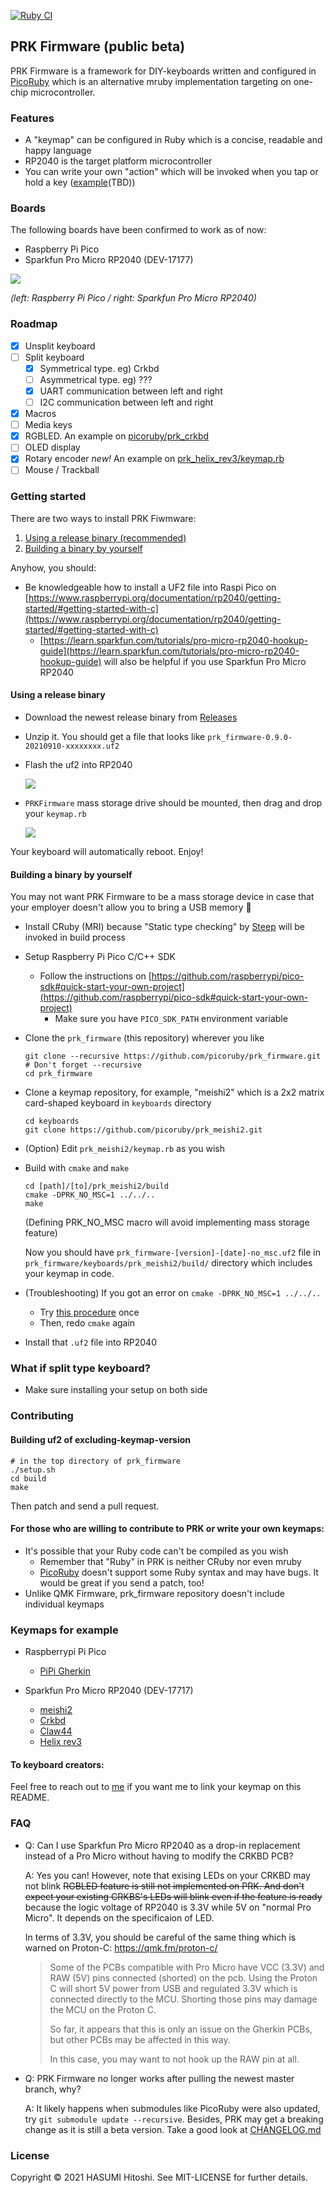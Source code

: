 [![Ruby CI](https://github.com/picoruby/prk_firmware/actions/workflows/ruby.yml/badge.svg)](https://github.com/picoruby/prk_firmware/actions/workflows/ruby.yml)

## PRK Firmware (public beta)

PRK Firmware is a framework for DIY-keyboards written and configured in [PicoRuby](https://github.com/picoruby/picoruby) which is an alternative mruby implementation targeting on one-chip microcontroller.

### Features

- A "keymap" can be configured in Ruby which is a concise, readable and happy language
- RP2040 is the target platform microcontroller
- You can write your own "action" which will be invoked when you tap or hold a key ([example]()(TBD))

### Boards

The following boards have been confirmed to work as of now:

- Raspberry Pi Pico
- Sparkfun Pro Micro RP2040 (DEV-17177)

![](doc/images/RP2040_boards.jpg)

_(left: Raspberry Pi Pico / right: Sparkfun Pro Micro RP2040)_

### Roadmap

- [x] Unsplit keyboard
- [ ] Split keyboard
  - [x] Symmetrical type. eg) Crkbd
  - [ ] Asymmetrical type. eg) ???
  - [x] UART communication between left and right
  - [ ] I2C communication between left and right
- [x] Macros
- [ ] Media keys
- [x] RGBLED. An example on [picoruby/prk_crkbd](https://github.com/picoruby/prk_crkbd/blob/main/keymap.rb#L61-L76)
- [ ] OLED display
- [x] Rotary encoder *new!* An example on [prk_helix_rev3/keymap.rb](https://github.com/picoruby/prk_helix_rev3/blob/master/keymap.rb#L79-L100)
- [ ] Mouse / Trackball

### Getting started

There are two ways to install PRK Fiwmware:

1. [Using a release binary (recommended)](#Using-a-release-binary)
2. [Building a binary by yourself](Building-a-binary-by-yourself)

Anyhow, you should:

- Be knowledgeable how to install a UF2 file into Raspi Pico on [https://www.raspberrypi.org/documentation/rp2040/getting-started/#getting-started-with-c](https://www.raspberrypi.org/documentation/rp2040/getting-started/#getting-started-with-c)
  - [https://learn.sparkfun.com/tutorials/pro-micro-rp2040-hookup-guide](https://learn.sparkfun.com/tutorials/pro-micro-rp2040-hookup-guide) will also be helpful if you use Sparkfun Pro Micro RP2040

#### Using a release binary

- Download the newest release binary from [Releases](https://github.com/picoruby/prk_firmware/releases)

- Unzip it. You should get a file that looks like `prk_firmware-0.9.0-20210910-xxxxxxxx.uf2`

- Flash the uf2 into RP2040

  ![](doc/images/drag_and_drop_1.png)

- `PRKFirmware` mass storage drive should be mounted, then drag and drop your `keymap.rb`

  ![](doc/images/drag_and_drop_2.png)

Your keyboard will automatically reboot. Enjoy!

#### Building a binary by yourself

You may not want PRK Firmware to be a mass storage device in case that your employer doesn't allow you to bring a USB memory 🙈

- Install CRuby (MRI) because "Static type checking" by [Steep](https://github.com/soutaro/steep) will be invoked in build process

- Setup Raspberry Pi Pico C/C++ SDK

  - Follow the instructions on [https://github.com/raspberrypi/pico-sdk#quick-start-your-own-project](https://github.com/raspberrypi/pico-sdk#quick-start-your-own-project)
    - Make sure you have `PICO_SDK_PATH` environment variable


- Clone the `prk_firmware` (this repository) wherever you like

    ```
    git clone --recursive https://github.com/picoruby/prk_firmware.git # Don't forget --recursive
    cd prk_firmware
    ```

- Clone a keymap repository, for example, "meishi2" which is a 2x2 matrix card-shaped keyboard in `keyboards` directory

    ```
    cd keyboards
    git clone https://github.com/picoruby/prk_meishi2.git
    ```

- (Option) Edit `prk_meishi2/keymap.rb` as you wish

- Build with `cmake` and `make`

    ```
    cd [path]/[to]/prk_meishi2/build
    cmake -DPRK_NO_MSC=1 ../../..
    make
    ```
    
    (Defining PRK_NO_MSC macro will avoid implementing mass storage feature)

    Now you should have `prk_firmware-[version]-[date]-no_msc.uf2` file in `prk_firmware/keyboards/prk_meishi2/build/` directory which includes your keymap in code.

- (Troubleshooting) If you got an error on `cmake -DPRK_NO_MSC=1 ../../..`
  - Try [this procedure](#building-uf2-of-excluding-keymap-version) once
  - Then, redo `cmake` again

- Install that `.uf2` file into RP2040

### What if split type keyboard?

- Make sure installing your setup on both side

### Contributing

#### Building uf2 of excluding-keymap-version

```
# in the top directory of prk_firmware
./setup.sh
cd build
make
```

Then patch and send a pull request.

#### For those who are willing to contribute to PRK or write your own keymaps:

- It's possible that your Ruby code can't be compiled as you wish
  - Remember that "Ruby" in PRK is neither CRuby nor even mruby
  - [PicoRuby](https://github.com/picoruby/picoruby) doesn't support some Ruby syntax and may have bugs. It would be great if you send a patch, too!
- Unlike QMK Firmware, prk_firmware repository doesn't include individual keymaps

### Keymaps for example

- Raspberrypi Pi Pico
  - [PiPi Gherkin](https://github.com/picoruby/prk_pipigherkin)

- Sparkfun Pro Micro RP2040 (DEV-17717)
  - [meishi2](https://github.com/picoruby/prk_meishi2)
  - [Crkbd](https://github.com/picoruby/prk_crkbd)
  - [Claw44](https://github.com/picoruby/prk_claw44)
  - [Helix rev3](https://github.com/picoruby/prk_helix_rev3)

#### To keyboard creators:

Feel free to reach out to [me](https://twitter.com/hasumikin) if you want me to link your keymap on this README.

### FAQ

- Q: Can I use Sparkfun Pro Micro RP2040 as a drop-in replacement instead of a Pro Micro without having to modify the CRKBD PCB?
  
  A: Yes you can! However, note that exising LEDs on your CRKBD may not blink ~~RGBLED feature is still not implemented on PRK. And don't expect your existing CRKBS's LEDs will blink even if the feature is ready~~ because the logic voltage of RP2040 is 3.3V while 5V on "normal Pro Micro". It depends on the specificaion of LED.
  
  In terms of 3.3V, you should be careful of the same thing which is warned on Proton-C: https://qmk.fm/proton-c/
  
  > Some of the PCBs compatible with Pro Micro have VCC (3.3V) and RAW (5V) pins connected (shorted) on the pcb. Using the Proton C will short 5V power from USB and regulated 3.3V which is connected directly to the MCU. Shorting those pins may damage the MCU on the Proton C.
  > 
  > So far, it appears that this is only an issue on the Gherkin PCBs, but other PCBs may be affected in this way.
  > 
  > In this case, you may want to not hook up the RAW pin at all.

- Q: PRK Firmware no longer works after pulling the newest master branch, why?
  
  A: It likely happens when submodules like PicoRuby were also updated, try `git submodule update --recursive`. Besides, PRK may get a breaking change as it is still a beta version. Take a good look at [CHANGELOG.md](CHANGELOG.md)


### License

Copyright © 2021 HASUMI Hitoshi. See MIT-LICENSE for further details.

